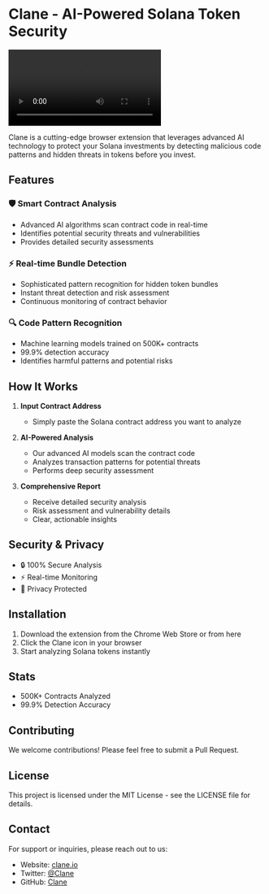 # Clane - AI-Powered Solana Token Security

![Clane Logo](dist/Claneyt.mp4)

Clane is a cutting-edge browser extension that leverages advanced AI technology to protect your Solana investments by detecting malicious code patterns and hidden threats in tokens before you invest.

## Features

### 🛡️ Smart Contract Analysis
- Advanced AI algorithms scan contract code in real-time
- Identifies potential security threats and vulnerabilities
- Provides detailed security assessments

### ⚡ Real-time Bundle Detection
- Sophisticated pattern recognition for hidden token bundles
- Instant threat detection and risk assessment
- Continuous monitoring of contract behavior

### 🔍 Code Pattern Recognition
- Machine learning models trained on 500K+ contracts
- 99.9% detection accuracy
- Identifies harmful patterns and potential risks

## How It Works

1. **Input Contract Address**
   - Simply paste the Solana contract address you want to analyze

2. **AI-Powered Analysis**
   - Our advanced AI models scan the contract code
   - Analyzes transaction patterns for potential threats
   - Performs deep security assessment

3. **Comprehensive Report**
   - Receive detailed security analysis
   - Risk assessment and vulnerability details
   - Clear, actionable insights

## Security & Privacy

- 🔒 100% Secure Analysis
- ⚡ Real-time Monitoring
- 🔐 Privacy Protected

## Installation

1. Download the extension from the Chrome Web Store or from here
2. Click the Clane icon in your browser
3. Start analyzing Solana tokens instantly

## Stats

- 500K+ Contracts Analyzed
- 99.9% Detection Accuracy

## Contributing

We welcome contributions! Please feel free to submit a Pull Request.

## License

This project is licensed under the MIT License - see the LICENSE file for details.

## Contact

For support or inquiries, please reach out to us:
- Website: [clane.io](https://clane.io)
- Twitter: [@Clane](https://twitter.com/Clane)
- GitHub: [Clane](https://github.com/ClaneCreation)
